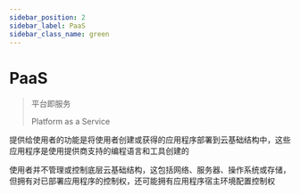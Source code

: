 ```yaml
---
sidebar_position: 2
sidebar_label: PaaS
sidebar_class_name: green
---
```


# PaaS

>平台即服务
>  
> Platform as a Service

提供给使用者的功能是将使用者创建或获得的应用程序部署到云基础结构中，这些应用程序是使用提供商支持的编程语言和工具创建的

使用者并不管理或控制底层云基础结构，这包括网络、服务器、操作系统或存储，但拥有对已部署应用程序的控制权，还可能拥有应用程序宿主环境配置控制权
